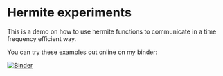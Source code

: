 
# Hermite experiments

This is a demo on how to use hermite functions to communicate in a time
frequency efficient way.

You can try these examples out online on my binder:

[![Binder](https://mybinder.org/badge.svg)](https://mybinder.org/v2/gh/windelbouwman/hermite/master)

